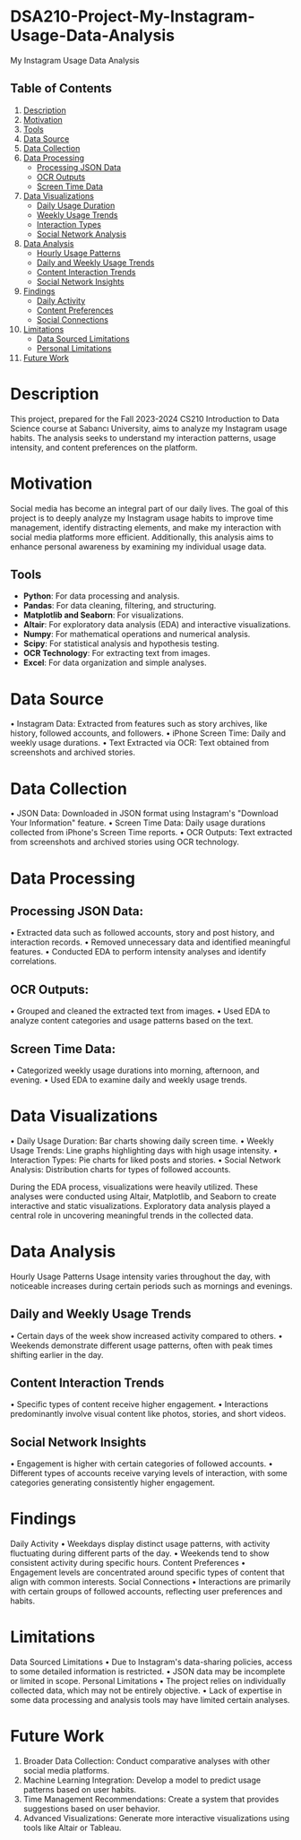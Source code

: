 # DSA210-Project-My-Instagram-Usage-Data-Analysis
 My Instagram Usage Data Analysis
 
## Table of Contents
1. [Description](#description)
2. [Motivation](#motivation)
3. [Tools](#tools)
4. [Data Source](#data-source)
5. [Data Collection](#data-collection)
6. [Data Processing](#data-processing)
   - [Processing JSON Data](#processing-json-data)
   - [OCR Outputs](#ocr-outputs)
   - [Screen Time Data](#screen-time-data)
7. [Data Visualizations](#data-visualizations)
   - [Daily Usage Duration](#daily-usage-duration)
   - [Weekly Usage Trends](#weekly-usage-trends)
   - [Interaction Types](#interaction-types)
   - [Social Network Analysis](#social-network-analysis)
8. [Data Analysis](#data-analysis)
   - [Hourly Usage Patterns](#hourly-usage-patterns)
   - [Daily and Weekly Usage Trends](#daily-and-weekly-usage-trends)
   - [Content Interaction Trends](#content-interaction-trends)
   - [Social Network Insights](#social-network-insights)
9. [Findings](#findings)
   - [Daily Activity](#daily-activity)
   - [Content Preferences](#content-preferences)
   - [Social Connections](#social-connections)
10. [Limitations](#limitations)
    - [Data Sourced Limitations](#data-sourced-limitations)
    - [Personal Limitations](#personal-limitations)
11. [Future Work](#future-work)
# Description
This project, prepared for the Fall 2023-2024 CS210 Introduction to Data Science course at Sabancı University, aims to analyze my Instagram usage habits. The analysis seeks to understand my interaction patterns, usage intensity, and content preferences on the platform.

 
# Motivation
Social media has become an integral part of our daily lives. The goal of this project is to deeply analyze my Instagram usage habits to improve time management, identify distracting elements, and make my interaction with social media platforms more efficient. Additionally, this analysis aims to enhance personal awareness by examining my individual usage data.
 
## Tools

- **Python**: For data processing and analysis.
- **Pandas**: For data cleaning, filtering, and structuring.
- **Matplotlib and Seaborn**: For visualizations.
- **Altair**: For exploratory data analysis (EDA) and interactive visualizations.
- **Numpy**: For mathematical operations and numerical analysis.
- **Scipy**: For statistical analysis and hypothesis testing.
- **OCR Technology**: For extracting text from images.
- **Excel**: For data organization and simple analyses.

 
# Data Source
•	Instagram Data: Extracted from features such as story archives, like history, followed accounts, and followers.
•	iPhone Screen Time: Daily and weekly usage durations.
•	Text Extracted via OCR: Text obtained from screenshots and archived stories.
 
# Data Collection
•	JSON Data: Downloaded in JSON format using Instagram's "Download Your Information" feature.
•	Screen Time Data: Daily usage durations collected from iPhone's Screen Time reports.
•	OCR Outputs: Text extracted from screenshots and archived stories using OCR technology.
 
# Data Processing
## Processing JSON Data:
•	Extracted data such as followed accounts, story and post history, and interaction records.
•	Removed unnecessary data and identified meaningful features.
•	Conducted EDA to perform intensity analyses and identify correlations.
## OCR Outputs:
•	Grouped and cleaned the extracted text from images.
•	Used EDA to analyze content categories and usage patterns based on the text.
## Screen Time Data:
•	Categorized weekly usage durations into morning, afternoon, and evening.
•	Used EDA to examine daily and weekly usage trends.
 
# Data Visualizations
•	Daily Usage Duration: Bar charts showing daily screen time.
•	Weekly Usage Trends: Line graphs highlighting days with high usage intensity.
•	Interaction Types: Pie charts for liked posts and stories.
•	Social Network Analysis: Distribution charts for types of followed accounts.

During the EDA process, visualizations were heavily utilized. These analyses were conducted using Altair, Matplotlib, and Seaborn to create interactive and static visualizations. Exploratory data analysis played a central role in uncovering meaningful trends in the collected data.

# Data Analysis
Hourly Usage Patterns
Usage intensity varies throughout the day, with noticeable increases during certain periods such as mornings and evenings.
## Daily and Weekly Usage Trends
•	Certain days of the week show increased activity compared to others.
•	Weekends demonstrate different usage patterns, often with peak times shifting earlier in the day.
## Content Interaction Trends
•	Specific types of content receive higher engagement.
•	Interactions predominantly involve visual content like photos, stories, and short videos.
## Social Network Insights
•	Engagement is higher with certain categories of followed accounts.
•	Different types of accounts receive varying levels of interaction, with some categories generating consistently higher engagement.
 
# Findings
Daily Activity
•	Weekdays display distinct usage patterns, with activity fluctuating during different parts of the day.
•	Weekends tend to show consistent activity during specific hours.
Content Preferences
•	Engagement levels are concentrated around specific types of content that align with common interests.
Social Connections
•	Interactions are primarily with certain groups of followed accounts, reflecting user preferences and habits.
 
# Limitations
Data Sourced Limitations
•	Due to Instagram's data-sharing policies, access to some detailed information is restricted.
•	JSON data may be incomplete or limited in scope.
Personal Limitations
•	The project relies on individually collected data, which may not be entirely objective.
•	Lack of expertise in some data processing and analysis tools may have limited certain analyses.
 
# Future Work
1.	Broader Data Collection: Conduct comparative analyses with other social media platforms.
2.	Machine Learning Integration: Develop a model to predict usage patterns based on user habits.
3.	Time Management Recommendations: Create a system that provides suggestions based on user behavior.
4.	Advanced Visualizations: Generate more interactive visualizations using tools like Altair or Tableau.

